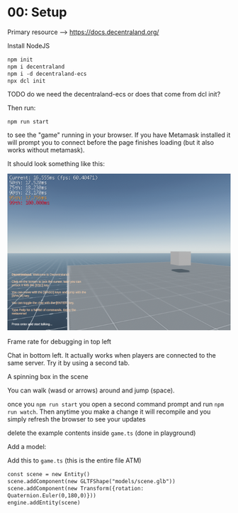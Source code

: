 # 00: Setup

Primary resource --> https://docs.decentraland.org/

Install NodeJS

```
npm init
npm i decentraland
npm i -d decentraland-ecs 
npx dcl init
```

TODO do we need the decentraland-ecs or does that come from dcl init?

Then run:

```
npm run start
```

to see the "game" running in your browser.  If you have Metamask installed it will prompt you to connect before the page finishes loading (but it also works without metamask).

It should look something like this:

![Default Scene](./images/defaultScene.png)

Frame rate for debugging in top left

Chat in bottom left.  It actually works when players are connected to the same server.  Try it by using a second tab.

A spinning box in the scene

You can walk (wasd or arrows) around and jump (space).

once you `npm run start` you open a second command prompt and run `npm run watch`.  Then anytime you make a change it will recompile and you simply refresh the browser to see your updates

delete the example contents inside `game.ts` (done in playground)

Add a model:

Add this to `game.ts` (this is the entire file ATM)

```
const scene = new Entity()
scene.addComponent(new GLTFShape("models/scene.glb"))
scene.addComponent(new Transform({rotation: Quaternion.Euler(0,180,0)}))
engine.addEntity(scene)
```